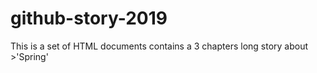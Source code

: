 # github-story-2019

This is a set of HTML documents contains a 3 chapters long story about >'Spring'
